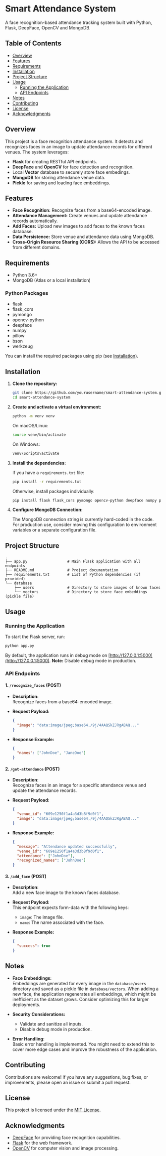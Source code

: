 # Smart Attendance System

A face recognition-based attendance tracking system built with Python, Flask, DeepFace, OpenCV and MongoDB.

## Table of Contents

- [Overview](#overview)
- [Features](#features)
- [Requirements](#requirements)
- [Installation](#installation)
- [Project Structure](#project-structure)
- [Usage](#usage)
  - [Running the Application](#running-the-application)
  - [API Endpoints](#api-endpoints)
- [Notes](#notes)
- [Contributing](#contributing)
- [License](#license)
- [Acknowledgments](#acknowledgments)

## Overview

This project is a face recognition attendance system. It detects and recognizes faces in an image to update attendance records for different venues. The system leverages:

- **Flask** for creating RESTful API endpoints.
- **DeepFace** and **OpenCV** for face detection and recognition.
- Local **Vector** database to securely store face embedings.
- **MongoDB** for storing attendance venue data.
- **Pickle** for saving and loading face embeddings.

## Features

- **Face Recognition:** Recognize faces from a base64-encoded image.
- **Attendance Management:** Create venues and update attendance records automatically.
- **Add Faces:** Upload new images to add faces to the known faces database.
- **Data Persistence:** Store venue and attendance data using MongoDB.
- **Cross-Origin Resource Sharing (CORS):** Allows the API to be accessed from different domains.

## Requirements

- Python 3.6+
- MongoDB (Atlas or a local installation)

### Python Packages

- flask
- flask\_cors
- pymongo
- opencv-python
- deepface
- numpy
- pillow
- bson
- werkzeug

You can install the required packages using pip (see [Installation](#installation)).

## Installation

1. **Clone the repository:**

   ```bash
   git clone https://github.com/yourusername/smart-attendance-system.git
   cd smart-attendance-system
   ```

2. **Create and activate a virtual environment:**

   ```bash
   python -m venv venv
   ```

   On macOS/Linux:

   ```bash
   source venv/bin/activate
   ```

   On Windows:

   ```bash
   venv\Scripts\activate
   ```

3. **Install the dependencies:**

   If you have a `requirements.txt` file:

   ```bash
   pip install -r requirements.txt
   ```

   Otherwise, install packages individually:

   ```bash
   pip install flask flask_cors pymongo opencv-python deepface numpy pillow bson werkzeug
   ```

4. **Configure MongoDB Connection:**

   The MongoDB connection string is currently hard-coded in the code. For production use, consider moving this configuration to environment variables or a separate configuration file.

## Project Structure

```
.
├── app.py                  # Main Flask application with all endpoints
├── README.md               # Project documentation
├── requirements.txt        # List of Python dependencies (if provided)
└── database
    ├── users               # Directory to store images of known faces
    └── vectors             # Directory to store face embeddings (pickle file)
```

## Usage

### Running the Application

To start the Flask server, run:

```bash
python app.py
```

By default, the application runs in debug mode on [http://127.0.0.1:5000](http://127.0.0.1:5000). **Note:** Disable debug mode in production.

### API Endpoints

#### 1. `/recognize_faces` (POST)

- **Description:**\
  Recognize faces from a base64-encoded image.

- **Request Payload:**

  ```json
  {
    "image": "data:image/jpeg;base64,/9j/4AAQSkZJRgABAQ..."
  }
  ```

- **Response Example:**

  ```json
  {
    "names": ["JohnDoe", "JaneDoe"]
  }
  ```

#### 2. `/get-attendance` (POST)

- **Description:**\
  Recognize faces in an image for a specific attendance venue and update the attendance records.

- **Request Payload:**

  ```json
  {
    "venue_id": "609e1250f1a4a3d3b8f9d0f1",  
    "image": "data:image/jpeg;base64,/9j/4AAQSkZJRgABAQ..."
  }
  ```

- **Response Example:**

  ```json
  {
    "message": "Attendance updated successfully",
    "venue_id": "609e1250f1a4a3d3b8f9d0f1",
    "attendance": ["JohnDoe"],
    "recognized_names": ["JohnDoe"]
  }
  ```

#### 3. `/add_face` (POST)

- **Description:**\
  Add a new face image to the known faces database.

- **Request Payload:**\
  This endpoint expects form-data with the following keys:

  - `image`: The image file.
  - `name`: The name associated with the face.

- **Response Example:**

  ```json
  {
    "success": true
  }
  ```

## Notes

- **Face Embeddings:**\
  Embeddings are generated for every image in the `database/users` directory and saved as a pickle file in `database/vectors`. When adding a new face, the application regenerates all embeddings, which might be inefficient as the dataset grows. Consider optimizing this for larger deployments.

- **Security Considerations:**

  - Validate and sanitize all inputs.
  - Disable debug mode in production.

- **Error Handling:**\
  Basic error handling is implemented. You might need to extend this to cover more edge cases and improve the robustness of the application.

## Contributing

Contributions are welcome! If you have any suggestions, bug fixes, or improvements, please open an issue or submit a pull request.

## License

This project is licensed under the [MIT License](LICENSE).

## Acknowledgments

- [DeepFace](https://github.com/serengil/deepface) for providing face recognition capabilities.
- [Flask](https://flask.palletsprojects.com/) for the web framework.
- [OpenCV](https://opencv.org/) for computer vision and image processing.

